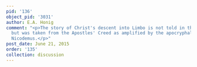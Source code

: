 ```yaml
---
pid: '136'
object_pid: '3031'
author: E.A. Honig
comment: "<p>The story of Christ's descent into Limbo is not told in the New Testament
  but was taken from the Apostles' Creed as amplified by the apocryphal Gospel of
  Nicodemus.</p>"
post_date: June 21, 2015
order: '135'
collection: discussion
---
```

